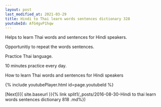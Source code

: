 ```yaml
---
layout: post
last_modified_at: 2021-03-29
title: Hindi to Thai learn words sentences dictionary 328 
youtubeId: AfG4gvP1hqw
---
```

 
 
Helps to learn Thai words and sentences for Hindi speakers.

Opportunitiy to repeat the words sentences. 

Practice Thai language. 
 
10 minutes practice every day. 
 
How to learn Thai words and sentences for Hindi speakers 
 
{% include youtubePlayer.html id=page.youtubeId %}
 
 
[Next]({{ site.baseurl }}{% link  split1/_posts/2016-08-30-Hindi to thai learn words sentences dictionary 818 .md%})
 
